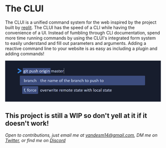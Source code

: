 # The CLUI
The CLUI is a unified command system for the web inspired by the project built by [replit](https://docs.replit.com/misc/clui). The CLUI has the speed of a CLI while having the convenience of a UI. Instead of fumbling through CLI documentation, spend more time running commands by using the CLUI's integrated form system to easily understand and fill out parameters and arguments. Adding a reactive command line to your website is as easy as including a plugin and adding commands!

![](clui-screenshot.png)

## This project is still a WIP so don't yell at it if it doesn't work!
*Open to contributions, just email me at vandesm14@gmail.com, DM me on [Twitter](https://twitter.com/vandesm14), or find me on [Discord](https://discord.gg/UKQUkhjxRT)*

